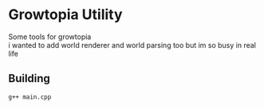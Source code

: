 # Growtopia Utility
Some tools for growtopia<br>
i wanted to add world renderer and world parsing too but im so busy in real life

## Building
```
g++ main.cpp
```
